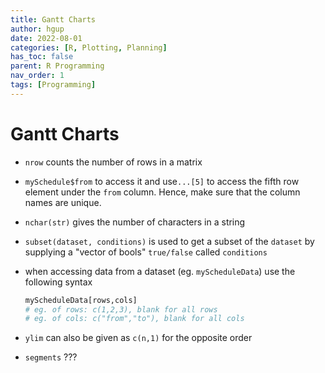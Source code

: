 ```yaml
---
title: Gantt Charts
author: hgup
date: 2022-08-01
categories: [R, Plotting, Planning]
has_toc: false
parent: R Programming
nav_order: 1
tags: [Programming]
---
```


# Gantt Charts

- `nrow` counts the number of rows in a matrix

- `mySchedule$from` to access it and use`...[5]` to access the fifth row element under the `from` column. Hence, make sure that the column names are unique.

- `nchar(str)` gives the number of characters in a string

- `subset(dataset, conditions)` is used to get a subset of the `dataset` by supplying a "vector of bools" `true/false` called `conditions`

- when accessing data from a dataset (eg. `myScheduleData`) use the following syntax

  ```R
  myScheduleData[rows,cols]
  # eg. of rows: c(1,2,3), blank for all rows
  # eg. of cols: c("from","to"), blank for all cols

- `ylim` can also be given  as `c(n,1)` for the opposite order
- `segments` ???

